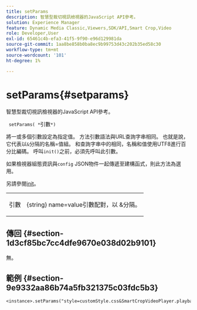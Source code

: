 ```yaml
---
title: setParams
description: 智慧型裁切視訊檢視器的JavaScript API參考。
solution: Experience Manager
feature: Dynamic Media Classic,Viewers,SDK/API,Smart Crop,Video
role: Developer,User
exl-id: 65461c4b-efa3-41f5-9f90-e96d129981da
source-git-commit: 1aa8be858b0ba8ec9b99753d43c202b35ed58c30
workflow-type: tm+mt
source-wordcount: '101'
ht-degree: 1%

---
```


# setParams{#setparams}

智慧型裁切視訊檢視器的JavaScript API參考。

` setParams( *`引數`*)`

將一或多個引數設定為指定值。 方法引數語法與URL查詢字串相同。 也就是說，它代表以`&`分隔的名稱=值組。 和查詢字串中的相同，名稱和值使用UTF8進行百分比編碼。 呼叫`init()`之前，必須先呼叫此引數。

如果檢視器組態資訊與`config` JSON物件一起傳遞至建構函式，則此方法為選用。

另請參閱[init](../../../c-html5-aem-asset-viewers/c-html5-aem-smartcropvideo/c-html5-aem-smartcropvideo-viewer-javascriptapiref/r-html5-aem-smartcropvideo-viewer-javascriptapiref-init.md#reference-3b570ba8b35045d6b30fb178c21a66c6)。

<table id="table_896DFF34A68A403DB93A6D597461A573"> 
 <tbody> 
  <tr> 
   <td colname="col1"> <p> <span class="codeph"> <span class="varname">引數</span> </span> </p> </td> 
   <td colname="col2"> <p> <span class="codeph"> {string}</span> name=value引數配對，以<span class="codeph"> &amp;</span>分隔。 </p> </td> 
  </tr> 
 </tbody> 
</table>

## 傳回 {#section-1d3cf85bc7cc4dfe9670e038d02b9101}

無。

## 範例 {#section-9e9332aa86b74a5fb321375c03fdc5b3}

```
<instance>.setParams("style=customStyle.css&SmartCropVideoPlayer.playback=progressive")
```

